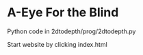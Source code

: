 # A-Eye For the Blind

Python code in 2dtodepth/prog/2dtodepth.py

Start website by clicking index.html
